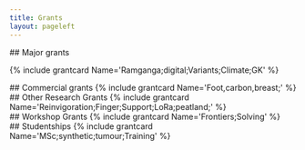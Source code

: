```yaml
---
title: Grants
layout: pageleft
---
```





<div class="grants" markdown=1>
## Major grants

{% include grantcard Name='Ramganga;digital;Variants;Climate;GK' %}
</div>




<div class="grants" markdown=1>
## Commercial grants
{% include grantcard Name='Foot,carbon,breast;' %}
</div>



<div class="grants" markdown=1>
## Other Research Grants
{% include grantcard Name='Reinvigoration;Finger;Support;LoRa;peatland;' %}

</div>







<div class="grants" markdown=1>
##  Workshop Grants
{% include grantcard Name='Frontiers;Solving' %}
</div>






<div class="grants" markdown=1>
## Studentships
{% include grantcard Name='MSc;synthetic;tumour;Training' %}
</div>



